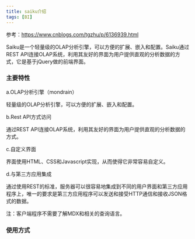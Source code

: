 ```yaml
---
title: saiku介绍
tags: [BI]
---
```


参考：https://www.cnblogs.com/tgzhu/p/6136939.html

Saiku是一个轻量级的OLAP分析引擎，可以方便的扩展、嵌入和配置。Saiku通过REST API连接OLAP系统，利用其友好的界面为用户提供直观的分析数据的方式，它是基于jQuery做的前端界面。

### 主要特性

a.OLAP分析引擎（mondrain）

轻量级的OLAP分析引擎，可以方便的扩展、嵌入和配置。

b.Rest API方式访问

通过REST API连接OLAP系统，利用其友好的界面为用户提供直观的分析数据的方式。

c.自定义界面 

界面使用HTML、CSS和Javascript实现，从而使得它非常容易自定义。

d.与第三方应用集成

通过使用REST的标准，服务器可以很容易地集成到不同的用户界面和第三方应用程序上，唯一的要求是第三方应用程序可以发送和接受HTTP通信和接收JSON格式的数据。

注：客户端程序不需要了解MDX和相关的查询语言。

### 使用方式

